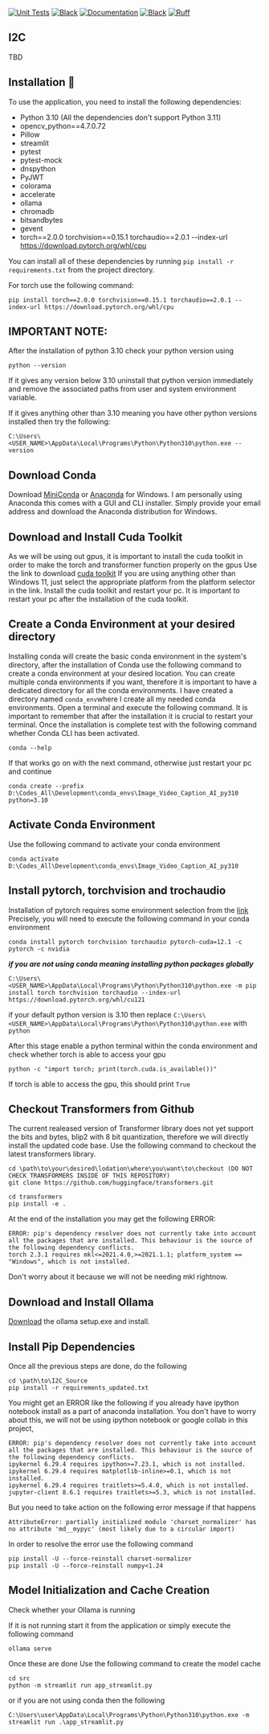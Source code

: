 [![Unit Tests](https://github.com/Tech-Intelli/I2C_Source/actions/workflows/run_tests.yml/badge.svg?branch=main)](https://github.com/Tech-Intelli/I2C_Source/actions/workflows/run_tests.yml) [![Black](https://github.com/Tech-Intelli/I2C_Source/actions/workflows/black.yml/badge.svg)](https://github.com/Tech-Intelli/I2C_Source/actions/workflows/black.yml) [![Documentation](https://github.com/Tech-Intelli/I2C_Source/actions/workflows/documentation.yml/badge.svg)](https://github.com/Tech-Intelli/I2C_Source/actions/workflows/documentation.yml) [![Black](https://img.shields.io/badge/code%20style-black-000000.svg)](https://github.com/Tech-Intelli/I2C_Source/actions/workflows/black.yml)
[![Ruff](https://img.shields.io/endpoint?url=https://raw.githubusercontent.com/astral-sh/ruff/main/assets/badge/v2.json)](https://github.com/astral-sh/ruff)


## I2C

TBD

## Installation 🚀

To use the application, you need to install the following dependencies:

- Python 3.10 (All the dependencies don't support Python 3.11)
- opencv_python==4.7.0.72
- Pillow
- streamlit
- pytest
- pytest-mock
- dnspython
- PyJWT
- colorama
- accelerate
- ollama
- chromadb
- bitsandbytes
- gevent
- torch==2.0.0 torchvision==0.15.1 torchaudio==2.0.1 --index-url https://download.pytorch.org/whl/cpu

You can install all of these dependencies by running `pip install -r requirements.txt` from the project directory.

For torch use the following command:

```
pip install torch==2.0.0 torchvision==0.15.1 torchaudio==2.0.1 --index-url https://download.pytorch.org/whl/cpu
```

## IMPORTANT NOTE:

After the installation of python 3.10 check your python version using

```
python --version
```

If it gives any version below 3.10 uninstall that python version immediately and remove the associated paths from user and system environment variable.

If it gives anything other than 3.10 meaning you have other python versions installed then try the following:

```
C:\Users\<USER_NAME>\AppData\Local\Programs\Python\Python310\python.exe --version
```

## Download Conda

Download [MiniConda](https://docs.anaconda.com/miniconda/) or [Anaconda](https://www.anaconda.com/download/) for Windows. I am personally using Anaconda this comes with a GUI and CLI installer.
Simply provide your email address and download the Anaconda distribution for Windows.

## Download and Install Cuda Toolkit

As we will be using out gpus, it is important to install the cuda toolkit in order to make the torch and transformer function properly on the gpus
Use the link to download [cuda toolkit](https://developer.nvidia.com/cuda-downloads?target_os=Windows&target_arch=x86_64&target_version=11&target_type=exe_local)
If you are using anything other than Windows 11, just select the appropriate platform from the platform selector in the link. Install the cuda toolkit and restart your pc.
It is important to restart your pc after the installation of the cuda toolkit.

## Create a Conda Environment at your desired directory

Installing conda will create the basic conda environment in the system's directory, after the installation of Conda use the following command to create a conda environment at your desired location. You can create multiple conda environments if you want, therefore it is important to have a dedicated directory for all the conda environments. I have created a directory named
`conda_env`where I create all my needed conda environments. Open a terminal and execute the following command. It is important to remember that after the installation it is crucial to restart your terminal. Once the installation is complete test with the following command whether Conda CLI has been activated.

```
conda --help
```

If that works go on with the next command, otherwise just restart your pc and continue

```
conda create --prefix D:\Codes_All\Development\conda_envs\Image_Video_Caption_AI_py310 python=3.10
```

## Activate Conda Environment

Use the following command to activate your conda environment

```
conda activate D:\Codes_All\Development\conda_envs\Image_Video_Caption_AI_py310
```

## Install pytorch, torchvision and trochaudio

Installation of pytorch requires some environment selection from the [link](https://pytorch.org/get-started/locally/)
Precisely, you will need to execute the following command in your conda environment

```
conda install pytorch torchvision torchaudio pytorch-cuda=12.1 -c pytorch -c nvidia
```

***if you are not using conda meaning installing python packages globally***

```
C:\Users\<USER_NAME>\AppData\Local\Programs\Python\Python310\python.exe -m pip install torch torchvision torchaudio --index-url https://download.pytorch.org/whl/cu121
```

if your default python version is 3.10 then replace `C:\Users\<USER_NAME>\AppData\Local\Programs\Python\Python310\python.exe` with `python`

After this stage enable a python terminal within the conda environment and check whether torch is able to access your gpu

```
python -c "import torch; print(torch.cuda.is_available())"
```

If torch is able to access the gpu, this should print `True`

## Checkout Transformers from Github

The current realeased version of Transformer library does not yet support the bits and bytes, blip2 with 8 bit quantization, therefore we will directly install the updated code base.
Use the following command to checkout the latest transformers library.

```
cd \path\to\your\desired\lodation\where\you\want\to\checkout (DO NOT CHECK TRANSFORMERS INSIDE OF THIS REPOSITORY)
git clone https://github.com/huggingface/transformers.git
```

```
cd transformers
pip install -e .
```

At the end of the installation you may get the following ERROR:

```
ERROR: pip's dependency resolver does not currently take into account all the packages that are installed. This behaviour is the source of the following dependency conflicts.
torch 2.3.1 requires mkl<=2021.4.0,>=2021.1.1; platform_system == "Windows", which is not installed.
```

Don't worry about it because we will not be needing mkl rightnow.

## Download and Install Ollama

[Download](https://ollama.com/download/OllamaSetup.exe) the ollama setup.exe and install.

## Install Pip Dependencies

Once all the previous steps are done, do the following

```
cd \path\to\I2C_Source
pip install -r requirements_updated.txt
```

You might get an ERROR like the following if you already have ipython notebook install as a part of anaconda installation.
You don't have to worry about this, we will not be using ipython notebook or google collab in this project,

```
ERROR: pip's dependency resolver does not currently take into account all the packages that are installed. This behaviour is the source of the following dependency conflicts.
ipykernel 6.29.4 requires ipython>=7.23.1, which is not installed.
ipykernel 6.29.4 requires matplotlib-inline>=0.1, which is not installed.
ipykernel 6.29.4 requires traitlets>=5.4.0, which is not installed.
jupyter-client 8.6.1 requires traitlets>=5.3, which is not installed.
```

But you need to take action on the following error message if that happens

```
AttributeError: partially initialized module 'charset_normalizer' has no attribute 'md__mypyc' (most likely due to a circular import)
```

In order to resolve the error use the following command

```
pip install -U --force-reinstall charset-normalizer
pip install -U --force-reinstall numpy<1.24
```

## Model Initialization and Cache Creation

Check whether your Ollama is running

If it is not running start it from the application or simply execute the following command

```
ollama serve
```

Once these are done
Use the following command to create the model cache

```
cd src
python -m streamlit run app_streamlit.py
```

or if you are not using conda then the following

```
C:\Users\user\AppData\Local\Programs\Python\Python310\python.exe -m streamlit run .\app_streamlit.py
```
